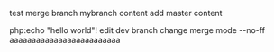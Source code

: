 test merge branch
mybranch content
add master content


php:echo "hello world"!
edit dev branch
change merge mode --no-ff
aaaaaaaaaaaaaaaaaaaaaaaaa

